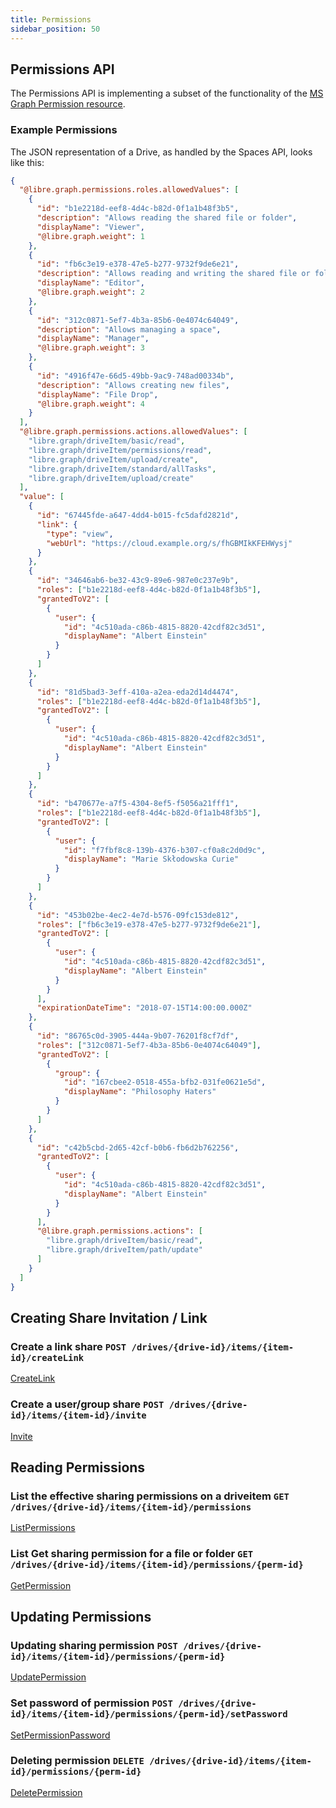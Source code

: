 ```yaml
---
title: Permissions
sidebar_position: 50
---
```


## Permissions API

The Permissions API is implementing a subset of the functionality of the
[MS Graph Permission resource](https://learn.microsoft.com/en-us/graph/api/resources/permission?view=graph-rest-1.0).

### Example Permissions

The JSON representation of a Drive, as handled by the Spaces API, looks like this:

```json
{
  "@libre.graph.permissions.roles.allowedValues": [
    {
      "id": "b1e2218d-eef8-4d4c-b82d-0f1a1b48f3b5",
      "description": "Allows reading the shared file or folder",
      "displayName": "Viewer",
      "@libre.graph.weight": 1
    },
    {
      "id": "fb6c3e19-e378-47e5-b277-9732f9de6e21",
      "description": "Allows reading and writing the shared file or folder",
      "displayName": "Editor",
      "@libre.graph.weight": 2
    },
    {
      "id": "312c0871-5ef7-4b3a-85b6-0e4074c64049",
      "description": "Allows managing a space",
      "displayName": "Manager",
      "@libre.graph.weight": 3
    },
    {
      "id": "4916f47e-66d5-49bb-9ac9-748ad00334b",
      "description": "Allows creating new files",
      "displayName": "File Drop",
      "@libre.graph.weight": 4
    }
  ],
  "@libre.graph.permissions.actions.allowedValues": [
    "libre.graph/driveItem/basic/read",
    "libre.graph/driveItem/permissions/read",
    "libre.graph/driveItem/upload/create",
    "libre.graph/driveItem/standard/allTasks",
    "libre.graph/driveItem/upload/create"
  ],
  "value": [
    {
      "id": "67445fde-a647-4dd4-b015-fc5dafd2821d",
      "link": {
        "type": "view",
        "webUrl": "https://cloud.example.org/s/fhGBMIkKFEHWysj"
      }
    },
    {
      "id": "34646ab6-be32-43c9-89e6-987e0c237e9b",
      "roles": ["b1e2218d-eef8-4d4c-b82d-0f1a1b48f3b5"],
      "grantedToV2": [
        {
          "user": {
            "id": "4c510ada-c86b-4815-8820-42cdf82c3d51",
            "displayName": "Albert Einstein"
          }
        }
      ]
    },
    {
      "id": "81d5bad3-3eff-410a-a2ea-eda2d14d4474",
      "roles": ["b1e2218d-eef8-4d4c-b82d-0f1a1b48f3b5"],
      "grantedToV2": [
        {
          "user": {
            "id": "4c510ada-c86b-4815-8820-42cdf82c3d51",
            "displayName": "Albert Einstein"
          }
        }
      ]
    },
    {
      "id": "b470677e-a7f5-4304-8ef5-f5056a21fff1",
      "roles": ["b1e2218d-eef8-4d4c-b82d-0f1a1b48f3b5"],
      "grantedToV2": [
        {
          "user": {
            "id": "f7fbf8c8-139b-4376-b307-cf0a8c2d0d9c",
            "displayName": "Marie Skłodowska Curie"
          }
        }
      ]
    },
    {
      "id": "453b02be-4ec2-4e7d-b576-09fc153de812",
      "roles": ["fb6c3e19-e378-47e5-b277-9732f9de6e21"],
      "grantedToV2": [
        {
          "user": {
            "id": "4c510ada-c86b-4815-8820-42cdf82c3d51",
            "displayName": "Albert Einstein"
          }
        }
      ],
      "expirationDateTime": "2018-07-15T14:00:00.000Z"
    },
    {
      "id": "86765c0d-3905-444a-9b07-76201f8cf7df",
      "roles": ["312c0871-5ef7-4b3a-85b6-0e4074c64049"],
      "grantedToV2": [
        {
          "group": {
            "id": "167cbee2-0518-455a-bfb2-031fe0621e5d",
            "displayName": "Philosophy Haters"
          }
        }
      ]
    },
    {
      "id": "c42b5cbd-2d65-42cf-b0b6-fb6d2b762256",
      "grantedToV2": [
        {
          "user": {
            "id": "4c510ada-c86b-4815-8820-42cdf82c3d51",
            "displayName": "Albert Einstein"
          }
        }
      ],
      "@libre.graph.permissions.actions": [
        "libre.graph/driveItem/basic/read",
        "libre.graph/driveItem/path/update"
      ]
    }
  ]
}
```

## Creating Share Invitation / Link

### Create a link share `POST /drives/{drive-id}/items/{item-id}/createLink`

[CreateLink](https://docs.opencloud.eu/swagger/libre-graph-api/#/drives.permissions/CreateLink)

### Create a user/group share `POST /drives/{drive-id}/items/{item-id}/invite`

[Invite](https://docs.opencloud.eu/swagger/libre-graph-api/#/drives.permissions/Invite)

## Reading Permissions

### List the effective sharing permissions on a driveitem `GET /drives/{drive-id}/items/{item-id}/permissions`

[ListPermissions](https://docs.opencloud.eu/swagger/libre-graph-api/#/drives.permissions/ListPermissions)

### List Get sharing permission for a file or folder `GET /drives/{drive-id}/items/{item-id}/permissions/{perm-id}`

[GetPermission](https://docs.opencloud.eu/swagger/libre-graph-api/#/drives.permissions/GetPermission)

## Updating Permissions

### Updating sharing permission `POST /drives/{drive-id}/items/{item-id}/permissions/{perm-id}`

[UpdatePermission](https://docs.opencloud.eu/swagger/libre-graph-api/#/drives.permissions/UpdatePermission)

### Set password of permission `POST /drives/{drive-id}/items/{item-id}/permissions/{perm-id}/setPassword`

[SetPermissionPassword](https://docs.opencloud.eu/swagger/libre-graph-api/#/drives.permissions/SetPermissionPassword)

### Deleting permission `DELETE /drives/{drive-id}/items/{item-id}/permissions/{perm-id}`

[DeletePermission](https://docs.opencloud.eu/swagger/libre-graph-api/#/drives.permissions/DeletePermission)
